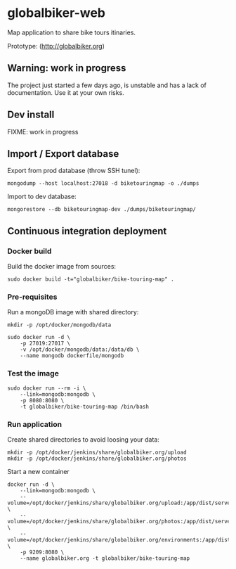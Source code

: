 globalbiker-web
================

Map application to share bike tours itinaries.

Prototype: (http://globalbiker.org)

## Warning: work in progress

The project just started a few days ago, is unstable and has a lack of documentation. Use it at your own risks.

## Dev install

FIXME: work in progress

## Import / Export database

Export from prod database (throw SSH tunel):

    mongodump --host localhost:27018 -d biketouringmap -o ./dumps
    
Import to dev database:

    mongorestore --db biketouringmap-dev ./dumps/biketouringmap/

## Continuous integration deployment

### Docker build

Build the docker image from sources:  
    
    sudo docker build -t="globalbiker/bike-touring-map" .

    
### Pre-requisites

Run a mongoDB image with shared directory:

    mkdir -p /opt/docker/mongodb/data

    sudo docker run -d \
        -p 27019:27017 \
        -v /opt/docker/mongodb/data:/data/db \
        --name mongodb dockerfile/mongodb
   
### Test the image

    sudo docker run --rm -i \
        --link=mongodb:mongodb \
        -p 8080:8080 \
        -t globalbiker/bike-touring-map /bin/bash
   
### Run application

Create shared directories to avoid loosing your data:

    mkdir -p /opt/docker/jenkins/share/globalbiker.org/upload
    mkdir -p /opt/docker/jenkins/share/globalbiker.org/photos

Start a new container

    docker run -d \
        --link=mongodb:mongodb \
        --volume=/opt/docker/jenkins/share/globalbiker.org/upload:/app/dist/server/upload \
        --volume=/opt/docker/jenkins/share/globalbiker.org/photos:/app/dist/server/photos \
        --volume=/opt/docker/jenkins/share/globalbiker.org/environments:/app/dist/server/config/environments \
        -p 9209:8080 \
        --name globalbiker.org -t globalbiker/bike-touring-map
